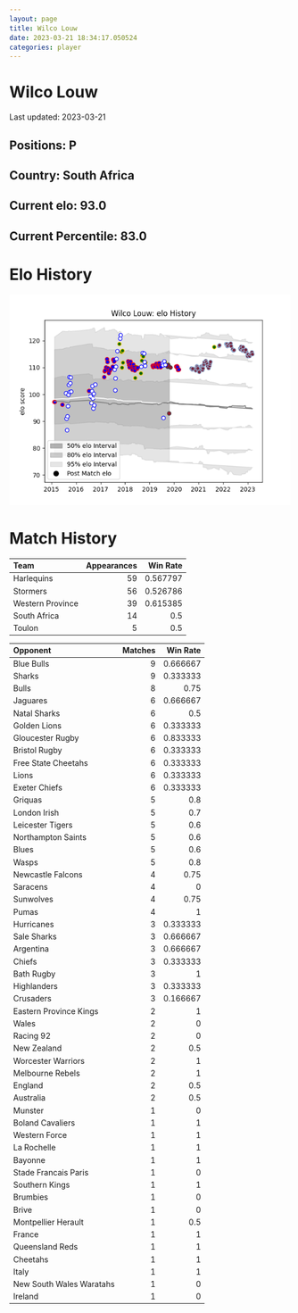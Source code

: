 ```yaml
---  
layout: page  
title: Wilco Louw  
date: 2023-03-21 18:34:17.050524  
categories: player  
---
```

# Wilco Louw


Last updated: 2023-03-21
## Positions: P

## Country: South Africa

## Current elo: 93.0

## Current Percentile: 83.0

# Elo History


![elo history](history_WilcoLouw.png)
# Match History


| Team             |   Appearances |   Win Rate |
|:-----------------|--------------:|-----------:|
| Harlequins       |            59 |   0.567797 |
| Stormers         |            56 |   0.526786 |
| Western Province |            39 |   0.615385 |
| South Africa     |            14 |   0.5      |
| Toulon           |             5 |   0.5      |

| Opponent                 |   Matches |   Win Rate |
|:-------------------------|----------:|-----------:|
| Blue Bulls               |         9 |   0.666667 |
| Sharks                   |         9 |   0.333333 |
| Bulls                    |         8 |   0.75     |
| Jaguares                 |         6 |   0.666667 |
| Natal Sharks             |         6 |   0.5      |
| Golden Lions             |         6 |   0.333333 |
| Gloucester Rugby         |         6 |   0.833333 |
| Bristol Rugby            |         6 |   0.333333 |
| Free State Cheetahs      |         6 |   0.333333 |
| Lions                    |         6 |   0.333333 |
| Exeter Chiefs            |         6 |   0.333333 |
| Griquas                  |         5 |   0.8      |
| London Irish             |         5 |   0.7      |
| Leicester Tigers         |         5 |   0.6      |
| Northampton Saints       |         5 |   0.6      |
| Blues                    |         5 |   0.6      |
| Wasps                    |         5 |   0.8      |
| Newcastle Falcons        |         4 |   0.75     |
| Saracens                 |         4 |   0        |
| Sunwolves                |         4 |   0.75     |
| Pumas                    |         4 |   1        |
| Hurricanes               |         3 |   0.333333 |
| Sale Sharks              |         3 |   0.666667 |
| Argentina                |         3 |   0.666667 |
| Chiefs                   |         3 |   0.333333 |
| Bath Rugby               |         3 |   1        |
| Highlanders              |         3 |   0.333333 |
| Crusaders                |         3 |   0.166667 |
| Eastern Province Kings   |         2 |   1        |
| Wales                    |         2 |   0        |
| Racing 92                |         2 |   0        |
| New Zealand              |         2 |   0.5      |
| Worcester Warriors       |         2 |   1        |
| Melbourne Rebels         |         2 |   1        |
| England                  |         2 |   0.5      |
| Australia                |         2 |   0.5      |
| Munster                  |         1 |   0        |
| Boland Cavaliers         |         1 |   1        |
| Western Force            |         1 |   1        |
| La Rochelle              |         1 |   1        |
| Bayonne                  |         1 |   1        |
| Stade Francais Paris     |         1 |   0        |
| Southern Kings           |         1 |   1        |
| Brumbies                 |         1 |   0        |
| Brive                    |         1 |   0        |
| Montpellier Herault      |         1 |   0.5      |
| France                   |         1 |   1        |
| Queensland Reds          |         1 |   1        |
| Cheetahs                 |         1 |   1        |
| Italy                    |         1 |   1        |
| New South Wales Waratahs |         1 |   0        |
| Ireland                  |         1 |   0        |